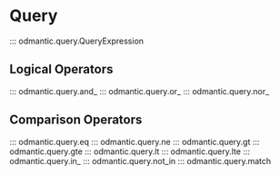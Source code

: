 # Query

::: odmantic.query.QueryExpression

## Logical Operators

::: odmantic.query.and_
::: odmantic.query.or_
::: odmantic.query.nor_


## Comparison Operators

::: odmantic.query.eq
::: odmantic.query.ne
::: odmantic.query.gt
::: odmantic.query.gte
::: odmantic.query.lt
::: odmantic.query.lte
::: odmantic.query.in_
::: odmantic.query.not_in
::: odmantic.query.match
